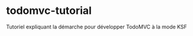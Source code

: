 todomvc-tutorial
================

Tutoriel expliquant la démarche pour développer TodoMVC à la mode KSF
